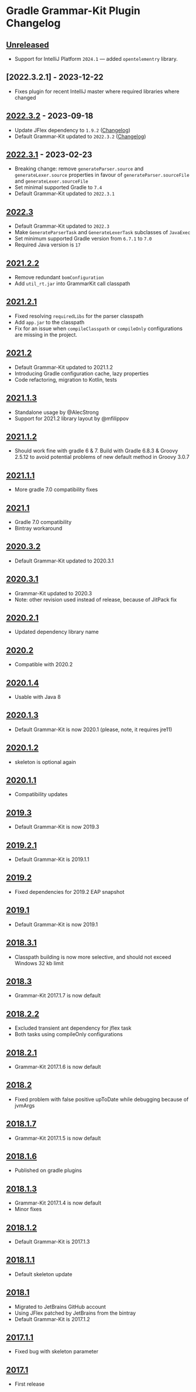 # Gradle Grammar-Kit Plugin Changelog

## [Unreleased]

- Support for IntelliJ Platform `2024.1` — added `opentelementry` library.

## [2022.3.2.1] - 2023-12-22

- Fixes plugin for recent IntelliJ master where required libraries where changed

## [2022.3.2] - 2023-09-18

- Update JFlex dependency to `1.9.2` ([Changelog](https://github.com/JetBrains/intellij-deps-jflex/releases/tag/1.9.2))
- Default Grammar-Kit updated to `2022.3.2` ([Changelog](https://github.com/JetBrains/Grammar-Kit/releases))

## [2022.3.1] - 2023-02-23

- Breaking change: remove `generateParser.source` and `generateLexer.source` properties in favour of `generateParser.sourceFile` and `generateLexer.sourceFile`
- Set minimal supported Gradle to `7.4`
- Default Grammar-Kit updated to `2022.3.1`

## [2022.3]

- Default Grammar-Kit updated to `2022.3`
- Make `GenerateParserTask` and `GenerateLexerTask` subclasses of `JavaExec`
- Set minimum supported Gradle version from `6.7.1` to `7.0`
- Required Java version is `17`

## [2021.2.2]

- Remove redundant `bomConfiguration`
- Add `util_rt.jar` into GrammarKit call classpath

## [2021.2.1]

- Fixed resolving `requiredLibs` for the parser classpath
- Add `app.jar` to the classpath
- Fix for an issue when `compileClasspath` or `compileOnly` configurations are missing in the project.

## [2021.2]

- Default Grammar-Kit updated to 2021.1.2
- Introducing Gradle configuration cache, lazy properties
- Code refactoring, migration to Kotlin, tests

## [2021.1.3]

- Standalone usage by @AlecStrong
- Support for 2021.2 library layout by @mfilippov

## [2021.1.2]

- Should work fine with gradle 6 & 7. Build with Gradle 6.8.3 & Groovy 2.5.12 to avoid potential problems of new default method in Groovy 3.0.7

## [2021.1.1]

- More gradle 7.0 compatibility fixes

## [2021.1]

- Gradle 7.0 compatibility
- Bintray workaround

## [2020.3.2]

- Default Grammar-Kit updated to 2020.3.1

## [2020.3.1]

- Grammar-Kit updated to 2020.3
- Note: other revision used instead of release, because of JitPack fix

## [2020.2.1]

- Updated dependency library name

## [2020.2]

- Compatible with 2020.2

## [2020.1.4]

- Usable with Java 8

## [2020.1.3]

- Default Grammar-Kit is now 2020.1 (please, note, it requires jre11)

## [2020.1.2]

- skeleton is optional again

## [2020.1.1]

- Compatibility updates

## [2019.3]

- Default Grammar-Kit is now 2019.3

## [2019.2.1]

- Default Grammar-Kit is 2019.1.1

## [2019.2]

- Fixed dependencies for 2019.2 EAP snapshot

## [2019.1]

- Default Grammar-Kit is now 2019.1

## [2018.3.1]

- Classpath building is now more selective, and should not exceed Windows 32 kb limit

## [2018.3]

- Grammar-Kit 2017.1.7 is now default

## [2018.2.2]

- Excluded transient ant dependency for jflex task
- Both tasks using compileOnly configurations

## [2018.2.1]

- Grammar-Kit 2017.1.6 is now default

## [2018.2]

- Fixed problem with false positive upToDate while debugging because of jvmArgs

## [2018.1.7]

- Grammar-Kit 2017.1.5 is now default

## [2018.1.6]

- Published on gradle plugins

## [2018.1.3]

- Grammar-Kit 2017.1.4 is now default
- Minor fixes

## [2018.1.2]

- Default Grammar-Kit is 2017.1.3

## [2018.1.1]

- Default skeleton update

## [2018.1]

- Migrated to JetBrains GitHub account
- Using JFlex patched by JetBrains from the bintray
- Default Grammar-Kit is 2017.1.2

## [2017.1.1]

- Fixed bug with skeleton parameter

## [2017.1]

- First release

[Unreleased]: https://github.com/JetBrains/gradle-grammar-kit-plugin/compare/2022.3.2...HEAD
[2022.3.2]: https://github.com/JetBrains/gradle-grammar-kit-plugin/compare/2022.3.1...2022.3.2
[2022.3.1]: https://github.com/JetBrains/gradle-grammar-kit-plugin/compare/2022.3...2022.3.1
[2021.2.2]: https://github.com/JetBrains/gradle-grammar-kit-plugin/compare/2021.2.1...2021.2.2
[2021.2.1]: https://github.com/JetBrains/gradle-grammar-kit-plugin/compare/2021.2...2021.2.1
[2021.1.3]: https://github.com/JetBrains/gradle-grammar-kit-plugin/compare/2021.1.2...2021.1.3
[2021.1.2]: https://github.com/JetBrains/gradle-grammar-kit-plugin/compare/2021.1.1...2021.1.2
[2021.1.1]: https://github.com/JetBrains/gradle-grammar-kit-plugin/compare/2021.1...2021.1.1
[2020.3.2]: https://github.com/JetBrains/gradle-grammar-kit-plugin/compare/2020.3.1...2020.3.2
[2020.3.1]: https://github.com/JetBrains/gradle-grammar-kit-plugin/compare/2020.2.1...2020.3.1
[2020.2.1]: https://github.com/JetBrains/gradle-grammar-kit-plugin/compare/2020.2...2020.2.1
[2020.1.4]: https://github.com/JetBrains/gradle-grammar-kit-plugin/compare/2020.1.3...2020.1.4
[2020.1.3]: https://github.com/JetBrains/gradle-grammar-kit-plugin/compare/2020.1.2...2020.1.3
[2020.1.2]: https://github.com/JetBrains/gradle-grammar-kit-plugin/compare/2020.1.1...2020.1.2
[2020.1.1]: https://github.com/JetBrains/gradle-grammar-kit-plugin/compare/2019.3...2020.1.1
[2019.2.1]: https://github.com/JetBrains/gradle-grammar-kit-plugin/compare/2019.2...2019.2.1
[2018.3.1]: https://github.com/JetBrains/gradle-grammar-kit-plugin/compare/2018.3...2018.3.1
[2018.2.2]: https://github.com/JetBrains/gradle-grammar-kit-plugin/compare/2018.2.1...2018.2.2
[2018.2.1]: https://github.com/JetBrains/gradle-grammar-kit-plugin/compare/2018.2...2018.2.1
[2018.1.7]: https://github.com/JetBrains/gradle-grammar-kit-plugin/compare/2018.1.6...2018.1.7
[2018.1.6]: https://github.com/JetBrains/gradle-grammar-kit-plugin/compare/2018.1.3...2018.1.6
[2018.1.3]: https://github.com/JetBrains/gradle-grammar-kit-plugin/compare/2018.1.2...2018.1.3
[2018.1.2]: https://github.com/JetBrains/gradle-grammar-kit-plugin/compare/2018.1.1...2018.1.2
[2018.1.1]: https://github.com/JetBrains/gradle-grammar-kit-plugin/compare/2018.1...2018.1.1
[2017.1.1]: https://github.com/JetBrains/gradle-grammar-kit-plugin/compare/2017.1...2017.1.1
[2017.1]: https://github.com/JetBrains/gradle-grammar-kit-plugin/commits/2017.1
[2018.1]: https://github.com/JetBrains/gradle-grammar-kit-plugin/compare/2017.1.1...2018.1
[2018.2]: https://github.com/JetBrains/gradle-grammar-kit-plugin/compare/2018.1.7...2018.2
[2018.3]: https://github.com/JetBrains/gradle-grammar-kit-plugin/compare/2018.2.2...2018.3
[2019.1]: https://github.com/JetBrains/gradle-grammar-kit-plugin/compare/2018.3.1...2019.1
[2019.2]: https://github.com/JetBrains/gradle-grammar-kit-plugin/compare/2019.1...2019.2
[2019.3]: https://github.com/JetBrains/gradle-grammar-kit-plugin/compare/2019.2.1...2019.3
[2020.2]: https://github.com/JetBrains/gradle-grammar-kit-plugin/compare/2020.1.4...2020.2
[2021.1]: https://github.com/JetBrains/gradle-grammar-kit-plugin/compare/2020.3.2...2021.1
[2021.2]: https://github.com/JetBrains/gradle-grammar-kit-plugin/compare/2021.1.3...2021.2
[2022.3]: https://github.com/JetBrains/gradle-grammar-kit-plugin/compare/2021.2.2...2022.3
